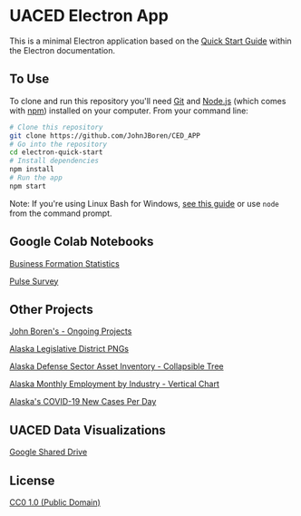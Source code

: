 # UACED Electron App


This is a minimal Electron application based on the [Quick Start Guide](https://electronjs.org/docs/tutorial/quick-start) within the Electron documentation.

## To Use

To clone and run this repository you'll need [Git](https://git-scm.com) and [Node.js](https://nodejs.org/en/download/) (which comes with [npm](http://npmjs.com)) installed on your computer. From your command line:

```bash
# Clone this repository
git clone https://github.com/JohnJBoren/CED_APP
# Go into the repository
cd electron-quick-start
# Install dependencies
npm install
# Run the app
npm start
```

Note: If you're using Linux Bash for Windows, [see this guide](https://www.howtogeek.com/261575/how-to-run-graphical-linux-desktop-applications-from-windows-10s-bash-shell/) or use `node` from the command prompt.

## Google Colab Notebooks
[Business Formation Statistics](https://colab.research.google.com/drive/1Amj_3wrv58ndd--fRemIkjk6GnEiA_59?usp=sharing)

[Pulse Survey](https://colab.research.google.com/drive/1S_OjtT4BHbyS7zJO81UC1jUPQU8vPtQT?usp=sharing)
## Other Projects
[John Boren's - Ongoing Projects](https://romantic-khorana-c70a6e.netlify.app/)

[Alaska Legislative District PNGs](https://romantic-khorana-c70a6e.netlify.app/districts.html)

[Alaska Defense Sector Asset Inventory - Collapsible Tree](https://romantic-khorana-c70a6e.netlify.app/ak_defense_asset_map)

[Alaska Monthly Employment by Industry - Vertical Chart](https://romantic-khorana-c70a6e.netlify.app/ak_y2y_jobs_vertical.html)

[Alaska's COVID-19 New Cases Per Day](https://romantic-khorana-c70a6e.netlify.app/ak_covid.html
)

## UACED Data Visualizations
[Google Shared Drive](https://drive.google.com/drive/u/0/folders/0AEk9uHEYOIn8Uk9PVA)

## License

[CC0 1.0 (Public Domain)](LICENSE.md)

